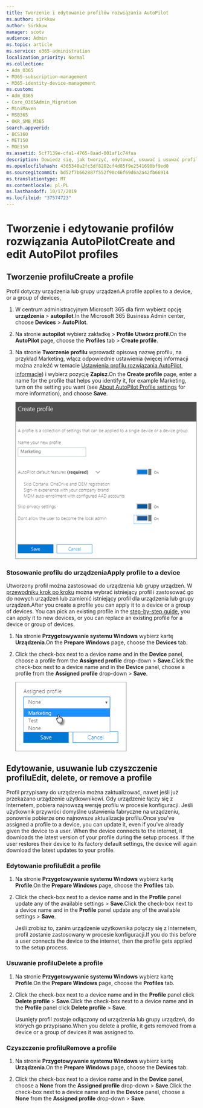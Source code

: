 ```yaml
---
title: Tworzenie i edytowanie profilów rozwiązania AutoPilot
ms.author: sirkkuw
author: Sirkkuw
manager: scotv
audience: Admin
ms.topic: article
ms.service: o365-administration
localization_priority: Normal
ms.collection:
- Adm_O365
- M365-subscription-management
- M365-identity-device-management
ms.custom:
- Adm_O365
- Core_O365Admin_Migration
- MiniMaven
- MSB365
- OKR_SMB_M365
search.appverid:
- BCS160
- MET150
- MOE150
ms.assetid: 5cf7139e-cfa1-4765-8aad-001af1c74faa
description: Dowiedz się, jak tworzyć, edytować, usuwać i usuwać profile AutoPilot.
ms.openlocfilehash: 4305340a2fc5df8202cf4d85f9e2541690bf9ed0
ms.sourcegitcommit: bd52f7b662887f552f90c46f69d6a2a42fb66914
ms.translationtype: MT
ms.contentlocale: pl-PL
ms.lasthandoff: 10/17/2019
ms.locfileid: "37574723"
---
```

# <a name="create-and-edit-autopilot-profiles"></a><span data-ttu-id="d9102-103">Tworzenie i edytowanie profilów rozwiązania AutoPilot</span><span class="sxs-lookup"><span data-stu-id="d9102-103">Create and edit AutoPilot profiles</span></span>

## <a name="create-a-profile"></a><span data-ttu-id="d9102-104">Tworzenie profilu</span><span class="sxs-lookup"><span data-stu-id="d9102-104">Create a profile</span></span>

<span data-ttu-id="d9102-105">Profil dotyczy urządzenia lub grupy urządzeń.</span><span class="sxs-lookup"><span data-stu-id="d9102-105">A profile applies to a device, or a group of devices,</span></span>
  
1. <span data-ttu-id="d9102-106">W centrum administracyjnym Microsoft 365 dla firm wybierz opcję **urządzenia** \> **autopilot**.</span><span class="sxs-lookup"><span data-stu-id="d9102-106">In the Microsoft 365 Business Admin center, choose **Devices** \> **AutoPilot**.</span></span>
  
2. <span data-ttu-id="d9102-107">Na stronie **autopilot** wybierz zakładkę \> **Profile** **Utwórz profil**.</span><span class="sxs-lookup"><span data-stu-id="d9102-107">On the **AutoPilot** page, choose the **Profiles** tab \> **Create profile**.</span></span>
    
3. <span data-ttu-id="d9102-108">Na stronie **Tworzenie profilu** wprowadź opisową nazwę profilu, na przykład Marketing, włącz odpowiednie ustawienia (więcej informacji można znaleźć w temacie [Ustawienia profilu rozwiązania AutoPilot  informacje](autopilot-profile-settings.md)) i wybierz pozycję **Zapisz**.</span><span class="sxs-lookup"><span data-stu-id="d9102-108">On the **Create profile** page, enter a name for the profile that helps you identify it, for example Marketing, turn on the setting you want (see [About AutoPilot Profile settings](autopilot-profile-settings.md) for more information), and choose **Save**.</span></span>
    
    ![Enter name and turn on settings in the Create profile panel.](media/63b5a00d-6a5d-48d0-9557-e7531e80702a.png)
  
### <a name="apply-profile-to-a-device"></a><span data-ttu-id="d9102-110">Stosowanie profilu do urządzenia</span><span class="sxs-lookup"><span data-stu-id="d9102-110">Apply profile to a device</span></span>

<span data-ttu-id="d9102-p101">Utworzony profil można zastosować do urządzenia lub grupy urządzeń. W [przewodniku krok po kroku](add-autopilot-devices-and-profile.md) można wybrać istniejący profil i zastosować go do nowych urządzeń lub zamienić istniejący profil dla urządzenia lub grupy urządzeń.</span><span class="sxs-lookup"><span data-stu-id="d9102-p101">After you create a profile you can apply it to a device or a group of devices. You can pick an existing profile in the [step-by-step guide](add-autopilot-devices-and-profile.md), you can apply it to new devices, or you can replace an existing profile for a device or group of devices.</span></span> 
  
1. <span data-ttu-id="d9102-113">Na stronie **Przygotowywanie systemu Windows** wybierz kartę **Urządzenia**.</span><span class="sxs-lookup"><span data-stu-id="d9102-113">On the **Prepare Windows** page, choose the **Devices** tab.</span></span> 
    
2. <span data-ttu-id="d9102-114">Click the check-box next to a device name and in the **Device** panel, choose a profile from the **Assigned profile** drop-down \> **Save**.</span><span class="sxs-lookup"><span data-stu-id="d9102-114">Click the check-box next to a device name and in the **Device** panel, choose a profile from the **Assigned profile** drop-down \> **Save**.</span></span>
    
    ![In the Device panel, select an Assigned profile to apply it.](media/ed0ce33f-9241-4403-a5de-2dddffdc6fb9.png)
  
## <a name="edit-delete-or-remove-a-profile"></a><span data-ttu-id="d9102-116">Edytowanie, usuwanie lub czyszczenie profilu</span><span class="sxs-lookup"><span data-stu-id="d9102-116">Edit, delete, or remove a profile</span></span>

<span data-ttu-id="d9102-p102">Profil przypisany do urządzenia można zaktualizować, nawet jeśli już przekazano urządzenie użytkownikowi. Gdy urządzenie łączy się z Internetem, pobiera najnowszą wersję profilu w procesie konfiguracji. Jeśli użytkownik przywróci domyślne ustawienia fabryczne na urządzeniu, ponownie pobierze ono najnowsze aktualizacje profilu.</span><span class="sxs-lookup"><span data-stu-id="d9102-p102">Once you've assigned a profile to a device, you can update it, even if you've already given the device to a user. When the device connects to the internet, it downloads the latest version of your profile during the setup process. If the user restores their device to its factory default settings, the device will again download the latest updates to your profile.</span></span> 
  
### <a name="edit-a-profile"></a><span data-ttu-id="d9102-120">Edytowanie profilu</span><span class="sxs-lookup"><span data-stu-id="d9102-120">Edit a profile</span></span>

1. <span data-ttu-id="d9102-121">Na stronie **Przygotowywanie systemu Windows** wybierz kartę **Profile**.</span><span class="sxs-lookup"><span data-stu-id="d9102-121">On the **Prepare Windows** page, choose the **Profiles** tab.</span></span> 
    
2. <span data-ttu-id="d9102-122">Click the check-box next to a device name and in the **Profile** panel update any of the available settings \> **Save**.</span><span class="sxs-lookup"><span data-stu-id="d9102-122">Click the check-box next to a device name and in the **Profile** panel update any of the available settings \> **Save**.</span></span>
    
    <span data-ttu-id="d9102-123">Jeśli zrobisz to, zanim urządzenie użytkownika połączy się z Internetem, profil zostanie zastosowany w procesie konfiguracji.</span><span class="sxs-lookup"><span data-stu-id="d9102-123">If you do this before a user connects the device to the internet, then the profile gets applied to the setup process.</span></span>
    
### <a name="delete-a-profile"></a><span data-ttu-id="d9102-124">Usuwanie profilu</span><span class="sxs-lookup"><span data-stu-id="d9102-124">Delete a profile</span></span>

1. <span data-ttu-id="d9102-125">Na stronie **Przygotowywanie systemu Windows** wybierz kartę **Profile**.</span><span class="sxs-lookup"><span data-stu-id="d9102-125">On the **Prepare Windows** page, choose the **Profiles** tab.</span></span> 
    
2. <span data-ttu-id="d9102-126">Click the check-box next to a device name and in the **Profile** panel click **Delete profile** \> **Save**.</span><span class="sxs-lookup"><span data-stu-id="d9102-126">Click the check-box next to a device name and in the **Profile** panel click **Delete profile** \> **Save**.</span></span>
    
    <span data-ttu-id="d9102-127">Usunięty profil zostaje odłączony od urządzenia lub grupy urządzeń, do których go przypisano.</span><span class="sxs-lookup"><span data-stu-id="d9102-127">When you delete a profile, it gets removed from a device or a group of devices it was assigned to.</span></span>
    
### <a name="remove-a-profile"></a><span data-ttu-id="d9102-128">Czyszczenie profilu</span><span class="sxs-lookup"><span data-stu-id="d9102-128">Remove a profile</span></span>

1. <span data-ttu-id="d9102-129">Na stronie **Przygotowywanie systemu Windows** wybierz kartę **Urządzenia**.</span><span class="sxs-lookup"><span data-stu-id="d9102-129">On the **Prepare Windows** page, choose the **Devices** tab.</span></span> 
    
2. <span data-ttu-id="d9102-130">Click the check-box next to a device name and in the **Device** panel, choose a **None** from the **Assigned profile** drop-down \> **Save**.</span><span class="sxs-lookup"><span data-stu-id="d9102-130">Click the check-box next to a device name and in the **Device** panel, choose a **None** from the **Assigned profile** drop-down \> **Save**.</span></span>
    
